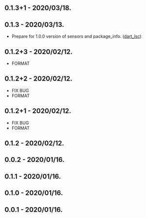 ## 0.1.3+1 - 2020/03/18.
## 0.1.3 - 2020/03/13.

* Prepare for 1.0.0 version of sensors and package_info. ([dart_lsc](http://github.com/amirh/dart_lsc))

## 0.1.2+3 - 2020/02/12.
 - FORMAT
## 0.1.2+2 - 2020/02/12.
 - FIX BUG
 - FORMAT
## 0.1.2+1 - 2020/02/12.
 - FIX BUG
 - FORMAT
## 0.1.2 - 2020/02/12.
## 0.0.2 - 2020/01/16.
## 0.1.1 - 2020/01/16.
## 0.1.0 - 2020/01/16.
## 0.0.1 - 2020/01/16.
